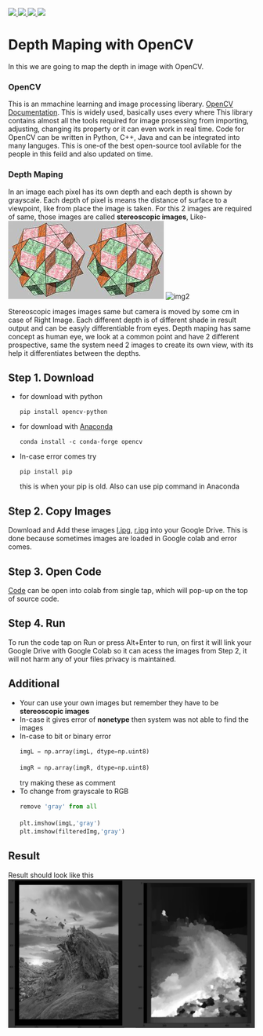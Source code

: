 <p >
   <a href="mailto:srajput1912000@gmail.com">
    <img src="https://img.shields.io/badge/-srajput1912000@gmail.com-c14438?style=flat-square&logo=Gmail&logoColor=white&link=mailto:srajput1912000@gmail.com">
   <a/>
   <!--  <a href="https://github.com/Shubham0Rajput/Shubham0Rajput"> 
    <img src="http://okokcoolokok.glitch.me/badge?page_id=Shubham0Rajput.Shubham0Rajput"> -->
   <a/>
   <a href="https://twitter.com/_Shubham0Rajput">
    <img src="https://img.shields.io/badge/-@_Shubham0Rajput-1ca0f1?style=flat-square&labelColor=1ca0f1&logo=twitter&logoColor=white&link=https://twitter.com/_Shubham0Rajput">
   <a/>
   <a href="https://t.me/Shubham0Rajput">
    <img src="https://img.shields.io/badge/-Shubham0Rajput-blue?style=flat-square&logo=Telegram&logoColor=white&link=https://t.me/Shubham0Rajput">
  <a/>
  <a href="https://www.linkedin.com/in/shubham0rajput/">
    <img src="https://img.shields.io/badge/-Shubham0Rajput-blue?style=flat-square&logo=Linkedin&logoColor=white&link=https://www.linkedin.com/in/shubham0rajput/">
  <a/>
</p>

# Depth Maping with OpenCV
In this we are going to map the depth in image with OpenCV.

### OpenCV
This is an mmachine learning and image processing liberary. [OpenCV Documentation](https://docs.opencv.org/master/d6/d00/tutorial_py_root.html). This is widely used, basically uses every where
This library contains almost all the tools required for image prosessing from importing, adjusting, changing its property or it can even work in real time. Code for OpenCV can be 
written in Python, C++, Java and can be integrated into many languges. This is one-of the best open-source tool avilable for the people in this feild and also updated on time.


### Depth Maping
In an image each pixel has its own depth and each depth is shown by grayscale. Each depth of pixel is means the distance of surface to a viewpoint, like from place the image is taken.
For this 2 images are required of same, those images are called **stereoscopic images**, Like-
![img1](eg1.jpg)
![img2](eg2.jpg)


Stereoscopic images images same but camera is moved by some cm in case of Right Image. Each different depth is of different shade in result output and can be easyly differentiable from eyes. Depth maping has same concept as human eye, we look at a common point and have 2 different prospective, same the system need 2 images to create its own 
view, with its help it differentiates between the depths.



Step 1. Download
---------------------------------
* for download with python
  ```
  pip install opencv-python
  ```
* for download with [Anaconda](https://www.anaconda.com/products/individual)
  ```
  conda install -c conda-forge opencv
  ```
* In-case error comes try 
  ```
  pip install pip
  ```
  this is when your pip is old. Also can use pip command in Anaconda


Step 2. Copy Images
---------------------------------
Download and Add these images [l.jpg](l.jpg), [r.jpg](r.jpg) into your Google Drive.
This is done because sometimes images are loaded in Google colab and error comes.

Step 3. Open Code
---------------------------------
[Code](https://github.com/Shubham0Rajput/Open-contributions/blob/master/Shubham_OpenCV_DepthMaping.ipynb) can be open into colab from single tap, which will
pop-up on the top of source code.


Step 4. Run
---------------------------------
To run the code tap on Run or press Alt+Enter to run, on first it will link your Google Drive with Google Colab so it can acess the images from Step 2, 
it will not harm any of your files privacy is maintained.

Additional
---------------------------------
* Your can use your own images but remember they have to be **stereoscopic images**
* In-case it gives error of **nonetype** then system was not able to find the images
* In-case to bit or binary error
  ```python
  imgL = np.array(imgL, dtype=np.uint8)
  
  imgR = np.array(imgR, dtype=np.uint8)
  ```
  try making these as comment
* To change from grayscale to RGB 
  ```python
  remove 'gray' from all
  
  plt.imshow(imgL,'gray')
  plt.imshow(filteredImg,'gray')
  ```


Result
---------------------------------
Result should look like this
![RESULT](result.jpg)
